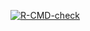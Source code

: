 <!-- badges: start -->
[![R-CMD-check](https://github.com/xavier49/myLM/actions/workflows/R-CMD-check.yaml/badge.svg)](https://github.com/xavier49/myLM/actions/workflows/R-CMD-check.yaml)
<!-- badges: end -->
